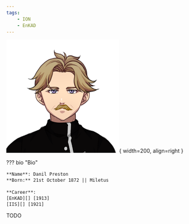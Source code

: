 ```yaml
---
tags:
    - ION
    - EnKAD
---
```


![Crius](../assets/people/C1913.png){ width=200, align=right }

??? bio "Bio"

    **Name**: Danil Preston  
    **Born:** 21st October 1872 || Miletus  

    **Career**:  
    [EnKAD][] [1913]  
    [IIS][] [1921]  

TODO
